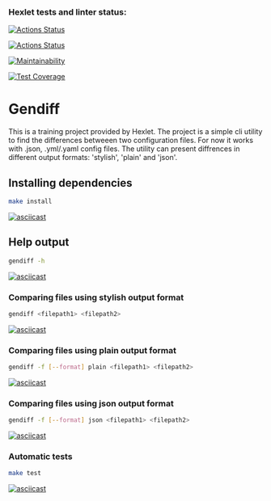### Hexlet tests and linter status:
[![Actions Status](https://github.com/nathalieMalsh/frontend-project-46/actions/workflows/hexlet-check.yml/badge.svg)](https://github.com/nathalieMalsh/frontend-project-46/actions)

[![Actions Status](https://github.com/nathalieMalsh/frontend-project-46/actions/workflows/my-check.yml/badge.svg)](https://github.com/nathalieMalsh/frontend-project-46/actions)

[![Maintainability](https://api.codeclimate.com/v1/badges/5c520531dc068f520fc1/maintainability)](https://codeclimate.com/github/nathalieMalsh/frontend-project-46/maintainability)

[![Test Coverage](https://api.codeclimate.com/v1/badges/5c520531dc068f520fc1/test_coverage)](https://codeclimate.com/github/nathalieMalsh/frontend-project-46/test_coverage)

# Gendiff

This is a training project provided by Hexlet. The project is a simple cli utility to find the differences betweeen two configuration files. For now it works with .json, .yml/.yaml config files. The utility can present diffrences in different output formats: 'stylish', 'plain' and 'json'.

## Installing dependencies

```sh
make install
```
[![asciicast](https://asciinema.org/a/uLfqPnauxwuujzijbggARLeVz.svg)](https://asciinema.org/a/uLfqPnauxwuujzijbggARLeVz)

## Help output

```sh
gendiff -h
```

[![asciicast](https://asciinema.org/a/8Tdlhw2wWsKYLwbhRVxGWLoj1.svg)](https://asciinema.org/a/8Tdlhw2wWsKYLwbhRVxGWLoj1)

###  Comparing files using stylish output format

```sh
gendiff <filepath1> <filepath2>
```

[![asciicast](https://asciinema.org/a/6xQuHN9VADiVUmny9oTrUaH2R.svg)](https://asciinema.org/a/6xQuHN9VADiVUmny9oTrUaH2R)

### Comparing files using plain output format

```sh
gendiff -f [--format] plain <filepath1> <filepath2>
```

[![asciicast](https://asciinema.org/a/OLLe14kVypnMsTpzpoKqE0UEo.svg)](https://asciinema.org/a/OLLe14kVypnMsTpzpoKqE0UEo)

### Comparing files using json output format

```sh
gendiff -f [--format] json <filepath1> <filepath2>
```

[![asciicast](https://asciinema.org/a/ZQrDyYIeOvd2kGKDMAeYIdu0m.svg)](https://asciinema.org/a/ZQrDyYIeOvd2kGKDMAeYIdu0m)

### Automatic tests

```sh
make test
```

[![asciicast](https://asciinema.org/a/pd3IqocMffzkQuf8BufGWdmmc.svg)](https://asciinema.org/a/pd3IqocMffzkQuf8BufGWdmmc)

